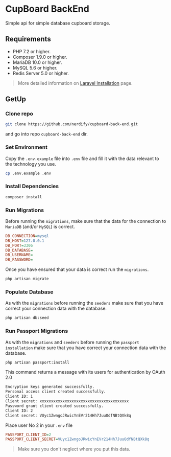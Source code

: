# CupBoard BackEnd

Simple api for simple database cupboard storage.

## Requirements

-   PHP 7.2 or higher.
-   Composer 1.9.0 or higher.
-   MariaDB 10.0 or higher.
-   MySQL 5.6 or higher.
-   Redis Server 5.0 or higher.

> More detailed information on [Laravel Installation](https://laravel.com/docs/6.x/installation#server-requirements) page.

## GetUp

### Clone repo

```bash
git clone https://github.com/nerdify/cupboard-back-end.git
```

and go into repo `cupboard-back-end` dir.

### Set Environment

Copy the `.env.example` file into `.env` file and fill it with the data relevant to the technology you use.

```bash
cp .env.example .env
```

### Install Dependencies

```bash
composer install
```

### Run Migrations

Before running the `migrations`, make sure that the data for the connection to `MariaDB` (and/or `MySQL`) is correct.

```cfg
DB_CONNECTION=mysql
DB_HOST=127.0.0.1
DB_PORT=3306
DB_DATABASE=
DB_USERNAME=
DB_PASSWORD=
```

Once you have ensured that your data is correct run the `migrations`.

```bash
php artisan migrate
```

### Populate Database

As with the `migrations` before running the `seeders` make sure that you have correct your connection data with the database.

```bash
php artisan db:seed
```

### Run Passport Migrations

As with the `migrations` and `seeders` before running the `passport installation` make sure that you have correct your connection data with the database.

```bash
php artisan passport:install
```

This command returns a message with its users for authentication by OAuth 2.0

```bash
Encryption keys generated successfully.
Personal access client created successfully.
Client ID: 1
Client secret: xxxxxxxxxxxxxxxxxxxxxxxxxxxxxxxxxxxxxxx
Password grant client created successfully.
Client ID: 2
Client secret: VUyc1ZwngoJRwicYnEVr214Hh7JuuOdfNBtQXk8q
```

Place user No 2 in your `.env` file

```cfg
PASSPORT_CLIENT_ID=2
PASSPORT_CLIENT_SECRET=VUyc1ZwngoJRwicYnEVr214Hh7JuuOdfNBtQXk8q
```

> Make sure you don't neglect where you put this data.
